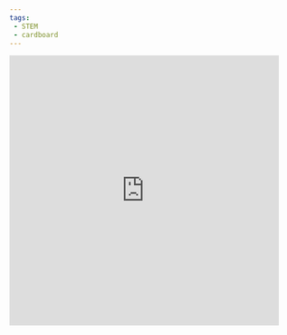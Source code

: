 ```yaml
---
tags:
 - STEM
 - cardboard
---
```


<iframe src="https://www.facebook.com/plugins/video.php?height=476&href=https%3A%2F%2Fwww.facebook.com%2Fthedadlab%2Fvideos%2F251648750968351%2F&show_text=false&width=476&t=0" width="476" height="476" style="border:none;overflow:hidden" scrolling="no" frameborder="0" allowfullscreen="true" allow="autoplay; clipboard-write; encrypted-media; picture-in-picture; web-share" allowFullScreen="true"></iframe>